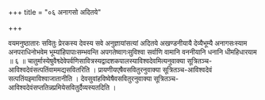+++
title = "०६ अनागसो अदितये"

+++

वयमनुष्ठातारः सवितुः प्रेरकस्य देवस्य सवे अनुज्ञायांसत्यां अदितये अखण्डनीयायै देव्यैभूम्यै अनागसःस्याम अनपराधिनोभवेम भूम्यांहिपापाःसम्भवन्ति अपगतेष्वागःसुविश्वा सर्वाणि वामानि वननीयानि धनानि धीमहिधारयाम ॥ ६ ॥ चातुर्मास्येषुवैश्व्देवेपर्वणिसावित्रस्यद्वादशकपालस्याविश्वदेवमित्यनुवाक्या सूत्रितञ्च-आविश्वदेवंसत्पतिंवाममद्यसवितरिति । प्रायणीयएषैवसवितुरनुवाक्या सूत्रितञ्च-आविश्वदेवं सत्पतिंयइमाविश्वाजातानीति । देवसुवांहविष्वेषैवसवितुरनुवाक्या सूत्रितञ्च- आविश्वदेवंसप्ततिन्नप्रमियेसवितुर्दैव्यस्यतदिति ।